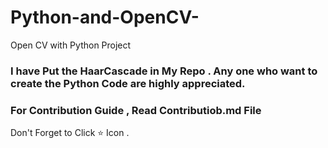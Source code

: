 # Python-and-OpenCV-
Open CV with Python Project


### I have Put the HaarCascade in My Repo . Any one who want to create the Python Code are highly appreciated.

### For Contribution Guide , Read Contributiob.md File

Don't Forget to Click :star: Icon .

